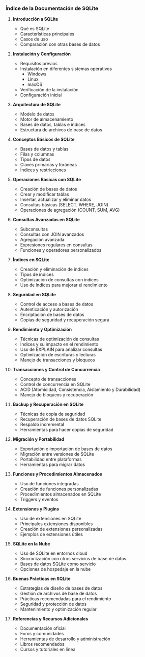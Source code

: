 ### Índice de la Documentación de SQLite

1. **Introducción a SQLite**
   - Qué es SQLite
   - Características principales
   - Casos de uso
   - Comparación con otras bases de datos

2. **Instalación y Configuración**
   - Requisitos previos
   - Instalación en diferentes sistemas operativos
     - Windows
     - Linux
     - macOS
   - Verificación de la instalación
   - Configuración inicial

3. **Arquitectura de SQLite**
   - Modelo de datos
   - Motor de almacenamiento
   - Bases de datos, tablas e índices
   - Estructura de archivos de base de datos

4. **Conceptos Básicos de SQLite**
   - Bases de datos y tablas
   - Filas y columnas
   - Tipos de datos
   - Claves primarias y foráneas
   - Índices y restricciones

5. **Operaciones Básicas con SQLite**
   - Creación de bases de datos
   - Crear y modificar tablas
   - Insertar, actualizar y eliminar datos
   - Consultas básicas (SELECT, WHERE, JOIN)
   - Operaciones de agregación (COUNT, SUM, AVG)

6. **Consultas Avanzadas en SQLite**
   - Subconsultas
   - Consultas con JOIN avanzados
   - Agregación avanzada
   - Expresiones regulares en consultas
   - Funciones y operadores personalizados

7. **Índices en SQLite**
   - Creación y eliminación de índices
   - Tipos de índices
   - Optimización de consultas con índices
   - Uso de índices para mejorar el rendimiento

8. **Seguridad en SQLite**
   - Control de acceso a bases de datos
   - Autenticación y autorización
   - Encriptación de bases de datos
   - Copias de seguridad y recuperación segura

9. **Rendimiento y Optimización**
   - Técnicas de optimización de consultas
   - Índices y su impacto en el rendimiento
   - Uso de EXPLAIN para analizar consultas
   - Optimización de escrituras y lecturas
   - Manejo de transacciones y bloqueos

10. **Transacciones y Control de Concurrencia**
    - Concepto de transacciones
    - Control de concurrencia en SQLite
    - ACID (Atomicidad, Consistencia, Aislamiento y Durabilidad)
    - Manejo de bloqueos y recuperación

11. **Backup y Recuperación en SQLite**
    - Técnicas de copia de seguridad
    - Recuperación de bases de datos SQLite
    - Respaldo incremental
    - Herramientas para hacer copias de seguridad

12. **Migración y Portabilidad**
    - Exportación e importación de bases de datos
    - Migración entre versiones de SQLite
    - Portabilidad entre plataformas
    - Herramientas para migrar datos

13. **Funciones y Procedimientos Almacenados**
    - Uso de funciones integradas
    - Creación de funciones personalizadas
    - Procedimientos almacenados en SQLite
    - Triggers y eventos

14. **Extensiones y Plugins**
    - Uso de extensiones en SQLite
    - Principales extensiones disponibles
    - Creación de extensiones personalizadas
    - Ejemplos de extensiones útiles

15. **SQLite en la Nube**
    - Uso de SQLite en entornos cloud
    - Sincronización con otros servicios de base de datos
    - Bases de datos SQLite como servicio
    - Opciones de hospedaje en la nube

16. **Buenas Prácticas en SQLite**
    - Estrategias de diseño de bases de datos
    - Gestión de archivos de base de datos
    - Prácticas recomendadas para el rendimiento
    - Seguridad y protección de datos
    - Mantenimiento y optimización regular

17. **Referencias y Recursos Adicionales**
    - Documentación oficial
    - Foros y comunidades
    - Herramientas de desarrollo y administración
    - Libros recomendados
    - Cursos y tutoriales en línea